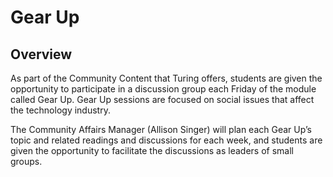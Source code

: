 # Gear Up

## Overview
As part of the Community Content that Turing offers, students are given the opportunity to participate in a discussion group each Friday of the module called Gear Up. Gear Up sessions are focused on social issues that affect the technology industry.  

The Community Affairs Manager (Allison Singer) will plan each Gear Up’s topic and related readings and discussions for each week, and students are given the opportunity to facilitate the discussions as leaders of small groups. 

